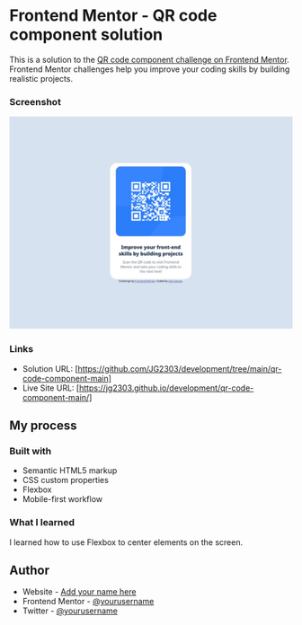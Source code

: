 # Frontend Mentor - QR code component solution

This is a solution to the [QR code component challenge on Frontend Mentor](https://www.frontendmentor.io/challenges/qr-code-component-iux_sIO_H). Frontend Mentor challenges help you improve your coding skills by building realistic projects. 

### Screenshot
![](./capture.jpg)

### Links

- Solution URL: [https://github.com/JG2303/development/tree/main/qr-code-component-main]
- Live Site URL: [https://jg2303.github.io/development/qr-code-component-main/]

## My process

### Built with

- Semantic HTML5 markup
- CSS custom properties
- Flexbox
- Mobile-first workflow

### What I learned

I learned how to use Flexbox to center elements on the screen.

## Author

- Website - [Add your name here](https://www.your-site.com)
- Frontend Mentor - [@yourusername](https://www.frontendmentor.io/profile/yourusername)
- Twitter - [@yourusername](https://www.twitter.com/yourusername)


